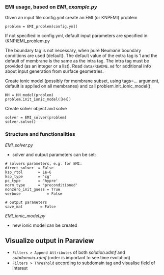### EMI usage, based on *EMI_example.py*

Given an input file config.yml create an EMI (or KNPEMI) problem
```
problem = EMI_problem(config.yml)
```
If not specified in config.yml, default input parameters are specified in (KNP)EMI_problem.py

The boundary tag is not necessary, when pure Neumann boundary conditions are used (default). The default value of the extra tag is 1 and the default of membrane is the same as the intra tag. The intra tag must be provided (as an integer or a list). 
Read `data/README.md` for additional info about input generation from surface geometries.

Create ionic model (possibly for membrane subset, using tags=... argument, default is applied on all membranes) and call problem.init_ionic_model():

```
HH = HH_model(problem)	
problem.init_ionic_model([HH])
```


Create solver object and solve

```
solver = EMI_solver(problem)
solver.solve()
```

### Structure and functionalities

*EMI_solver.py*

* solver and output parameters can be set:

```
# solvers parameters, e.g. for EMI:
direct_solver  = False
ksp_rtol   	   = 1e-6
ksp_type   	   = 'cg'
pc_type    	   = 'hypre'
norm_type  	   = 'preconditioned'	
nonzero_init_guess = True 
verbose            = False

# output parameters	
save_mat        = False
```

*EMI_ionic_model.py*

* new ionic model can be created


##  Visualize output in Paraview
+ `Filters > Append Attributes` of both *solution.xdmf* and *subdomain.xdmf* (order is important to see time evolution)
+ `Filters > Threshold` according to subdomain tag and visualise field of interest
